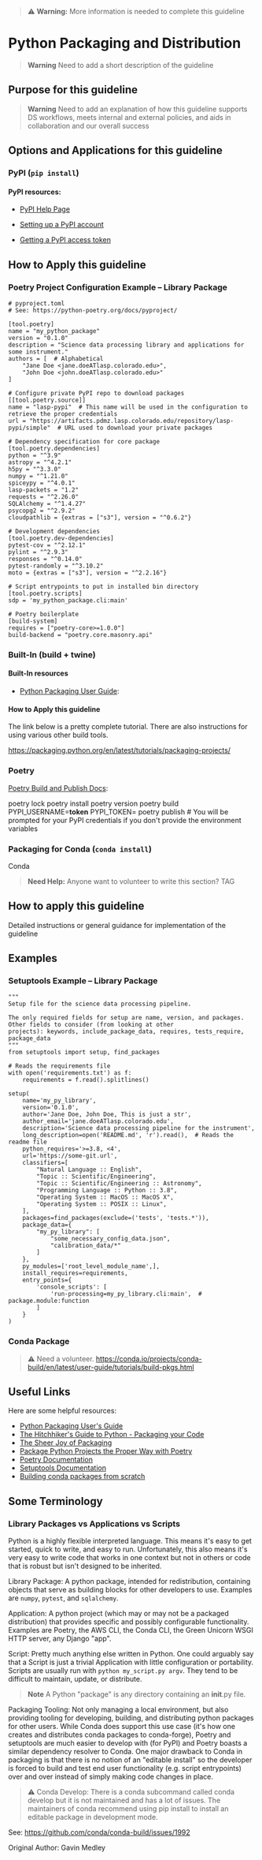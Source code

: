 > :warning: **Warning:** More information is needed to complete this guideline

# Python Packaging and Distribution
> **Warning** Need to add a short description of the guideline

## Purpose for this guideline
> **Warning** Need to add an explanation of how this guideline supports DS workflows, meets internal and external
> policies, and aids in collaboration and our overall success

## Options and Applications for this guideline

### PyPI (`pip install`)

#### PyPI resources:

- [PyPI Help Page](https://pypi.org/help/)

- [Setting up a PyPI account](https://pypi.org/account/register/)

- [Getting a PyPI access token](https://pypi.org/help/#apitoken)

## How to Apply this guideline
### Poetry Project Configuration Example – Library Package
```
# pyproject.toml
# See: https://python-poetry.org/docs/pyproject/

[tool.poetry]
name = "my_python_package"
version = "0.1.0"
description = "Science data processing library and applications for some instrument."
authors = [  # Alphabetical
    "Jane Doe <jane.doeATlasp.colorado.edu>",
    "John Doe <john.doeATlasp.colorado.edu>"
]

# Configure private PyPI repo to download packages
[[tool.poetry.source]]
name = "lasp-pypi"  # This name will be used in the configuration to retrieve the proper credentials
url = "https://artifacts.pdmz.lasp.colorado.edu/repository/lasp-pypi/simple"  # URL used to download your private packages

# Dependency specification for core package
[tool.poetry.dependencies]
python = "^3.9"
astropy = "^4.2.1"
h5py = "^3.3.0"
numpy = "^1.21.0"
spiceypy = "^4.0.1"
lasp-packets = "1.2"
requests = "^2.26.0"
SQLAlchemy = "^1.4.27"
psycopg2 = "^2.9.2"
cloudpathlib = {extras = ["s3"], version = "^0.6.2"}

# Development dependencies
[tool.poetry.dev-dependencies]
pytest-cov = "^2.12.1"
pylint = "^2.9.3"
responses = "^0.14.0"
pytest-randomly = "^3.10.2"
moto = {extras = ["s3"], version = "^2.2.16"}

# Script entrypoints to put in installed bin directory
[tool.poetry.scripts]
sdp = 'my_python_package.cli:main'

# Poetry boilerplate
[build-system]
requires = ["poetry-core>=1.0.0"]
build-backend = "poetry.core.masonry.api"
```

### Built-In (build + twine)

#### Built-In resources

- [Python Packaging User Guide](https://packaging.python.org/en/latest/):

#### How to Apply this guideline
The link below is a pretty complete tutorial. There are also instructions for using
various other build tools.

https://packaging.python.org/en/latest/tutorials/packaging-projects/

### Poetry

[Poetry Build and Publish Docs](https://python-poetry.org/docs/cli/#build):

poetry lock
poetry install
poetry version
poetry build
PYPI_USERNAME=__token__
PYPI_TOKEN=<token-copied-from-pypi-account>
poetry publish  # You will be prompted for your PyPI credentials if you don't provide the environment variables

### Packaging for Conda (`conda install`)
Conda

> **Need Help:** Anyone want to volunteer to write this section? TAG

## How to apply this guideline
Detailed instructions or general guidance for implementation of the guideline
## Examples

### Setuptools Example – Library Package
```
"""
Setup file for the science data processing pipeline.

The only required fields for setup are name, version, and packages. Other fields to consider (from looking at other
projects): keywords, include_package_data, requires, tests_require, package_data
"""
from setuptools import setup, find_packages

# Reads the requirements file
with open('requirements.txt') as f:
    requirements = f.read().splitlines()

setup(
    name='my_py_library',
    version='0.1.0',
    author='Jane Doe, John Doe, This is just a str',
    author_email='jane.doeATlasp.colorado.edu',
    description='Science data processing pipeline for the instrument',
    long_description=open('README.md', 'r').read(),  # Reads the readme file
    python_requires='>=3.8, <4',
    url='https://some-git.url',
    classifiers=[
        "Natural Language :: English",
        "Topic :: Scientific/Engineering",
        "Topic :: Scientific/Engineering :: Astronomy",
        "Programming Language :: Python :: 3.8",
        "Operating System :: MacOS :: MacOS X",
        "Operating System :: POSIX :: Linux",
    ],
    packages=find_packages(exclude=('tests', 'tests.*')),
    package_data={
        "my_py_library": [
            "some_necessary_config_data.json",
            "calibration_data/*"
        ]
    },
    py_modules=['root_level_module_name',],
    install_requires=requirements,
    entry_points={
        'console_scripts': [
            'run-processing=my_py_library.cli:main',  # package.module:function
        ]
    }
)
```

### Conda Package

> :warning: Need a volunteer.
https://conda.io/projects/conda-build/en/latest/user-guide/tutorials/build-pkgs.html

## Useful Links
Here are some helpful resources:

- [Python Packaging User's Guide](https://packaging.python.org/en/latest/)
- [The Hitchhiker's Guide to Python - Packaging your Code](https://docs.python-guide.org/shipping/packaging/)
- [The Sheer Joy of Packaging](https://python-packaging-tutorial.readthedocs.io/en/latest/index.html)
- [Package Python Projects the Proper Way with Poetry](https://hackersandslackers.com/python-poetry-package-manager/)
- [Poetry Documentation](https://python-poetry.org/docs/)
- [Setuptools Documentation](https://setuptools.pypa.io/en/latest/)
- [Building conda packages from scratch](https://conda.io/projects/conda-build/en/latest/user-guide/tutorials/build-pkgs.html)



## Some Terminology
### Library Packages vs Applications vs Scripts

Python is a highly flexible interpreted language. This means it's easy to get started, quick to write, and easy to run.
Unfortunately, this also means it's very easy to write code that works in one context but not in others or code that is
robust but isn't designed to be inherited.

Library Package: A python package, intended for redistribution, containing objects that serve as building blocks for
other developers to use. Examples are `numpy`, `pytest`, and `sqlalchemy`.

Application: A python project (which may or may not be a packaged distribution) that provides specific and possibly
configurable functionality. Examples are Poetry, the AWS CLI, the Conda CLI, the Green Unicorn WSGI HTTP server, any
Django "app".

Script: Pretty much anything else written in Python. One could arguably say that a Script is just a trivial Application
with little configuration or portability. Scripts are usually run with `python my_script.py argv`. They tend to be
difficult to maintain, update, or distribute.

> **Note** A Python "package" is any directory containing an __init__.py file.

Packaging Tooling: Not only managing a local environment, but also providing tooling for developing, building, and
distributing python packages for other users. While Conda does support this use case (it's how one creates and
distributes conda packages to conda-forge), Poetry and setuptools are much easier to develop with (for PyPI) and Poetry
boasts a similar dependency resolver to Conda. One major drawback to Conda in packaging is that there is no notion of an
"editable install" so the developer is forced to build and test end user functionality (e.g. script entrypoints) over
and over instead of simply making code changes in place.

> :warning: Conda Develop:
> There is a conda subcommand called conda develop but it is not maintained and has a lot of issues. The maintainers of
conda recommend using pip install to install an editable package in development mode.

See: https://github.com/conda/conda-build/issues/1992


Original Author: Gavin Medley